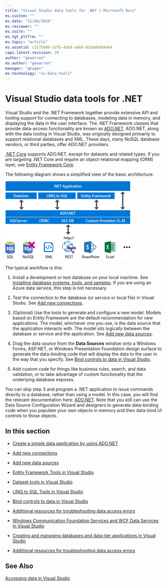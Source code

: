 ```yaml
---
title: "Visual Studio data tools for .NET | Microsoft Docs"
ms.custom: ""
ms.date: "11/04/2016"
ms.reviewer: ""
ms.suite: ""
ms.tgt_pltfrm: ""
ms.topic: "article"
ms.assetid: c3175080-1dfb-4ab8-a460-92dadbb844b4
caps.latest.revision: 20
author: "gewarren"
ms.author: "gewarren"
manager: "ghogen"
ms.technology: "vs-data-tools"
---
```

# Visual Studio data tools for .NET
Visual Studio and the .NET Framework together provide extensive API and tooling support for connecting to databases, modeling data in memory, and displaying the data in the user interface. The .NET Framework classes that provide data-access functionality are known as [ADO.NET](https://msdn.microsoft.com/library/e80y5yhx.aspx). ADO.NET, along with the data tooling in Visual Studio, was originally designed primarily to support relational databases and XML. These days,  many NoSQL database vendors, or third parties, offer ADO.NET providers.  
  
[.NET Core](https://www.dotnetfoundation.org/netcore) supports ADO.NET, except for datasets and related types. If you are targeting .NET Core and require an object-relational mapping (ORM) layer, use [Entity Framework Core](https://docs.microsoft.com/ef/core/).  
  
 The following diagram shows a simplified view of  the basic architecture:  
  
 ![ADO.NET Architecture](../data-tools/media/raddata-ado-net-architecture-diagram.png "raddata ADO.NET Architecture Diagram")  
  
 The typical workflow is this:  
  
1.  Install a development or test database on your local machine. See [Installing database systems, tools, and samples](../data-tools/installing-database-systems-tools-and-samples.md). If you are using an Azure data service, this step is not necessary.  
  
2.  Test the connection to the database (or service or local file) in Visual Studio. See [Add new connections](../data-tools/add-new-connections.md).  
  
3.  (Optional) Use the tools to generate and configure a new model. Models based on Entity Framework are the default recommendation for new applications. The model, whichever one you use,  is the data source that the application interacts with. The model sits logically between the database or service and the application.  See [Add new data sources](../data-tools/add-new-data-sources.md).  
  
4.  Drag the data source from the **Data Sources** window onto a Windows Forms, ASP.NET, or Windows Presentation Foundation design surface to generate the data-binding code that will display the data to the user in the way that you specify. See [Bind controls to data in Visual Studio](../data-tools/bind-controls-to-data-in-visual-studio.md).  
  
5.  Add custom code for things like business rules, search, and data validation, or to take advantage of custom functionality that the underlying database exposes.  
  
 You can skip step 3 and program a .NET application to issue commands directly to a database, rather than using a model. In this case, you will find the relevant documentation here: [ADO.NET](https://msdn.microsoft.com/library/e80y5yhx.aspx). Note that you still can use the Data Source Configuration Wizard and designers to generate data-binding code when you populate your own objects in memory and then data-bind UI controls to those objects.  
  
## In this section  
  
-   [Create a simple data application by using ADO.NET](../data-tools/create-a-simple-data-application-by-using-adonet.md)
  
-   [Add new connections](../data-tools/add-new-connections.md)  
  
-   [Add new data sources](../data-tools/add-new-data-sources.md)  
  
-   [Entity Framework Tools in Visual Studio](../data-tools/entity-data-model-tools-in-visual-studio.md)  
  
-   [Dataset tools in Visual Studio](../data-tools/dataset-tools-in-visual-studio.md)  
  
-   [LINQ to SQL Tools in Visual Studio](../data-tools/linq-to-sql-tools-in-visual-studio2.md)  
  
-   [Bind controls to data in Visual Studio](../data-tools/bind-controls-to-data-in-visual-studio.md)  
  
-   [Additional resources for troubleshooting data access errors](../data-tools/additional-resources-for-troubleshooting-data-access-errors.md)  
  
-   [Windows Communication Foundation Services and WCF Data Services in Visual Studio](../data-tools/windows-communication-foundation-services-and-wcf-data-services-in-visual-studio.md)  
  
-   [Creating and managing databases and data-tier applications in Visual Studio](../data-tools/creating-and-managing-databases-and-data-tier-applications-in-visual-studio.md)  
  
-   [Additional resources for troubleshooting data access errors](../data-tools/additional-resources-for-troubleshooting-data-access-errors.md)  
  
## See Also  
 [Accessing data in Visual Studio](../data-tools/accessing-data-in-visual-studio.md)